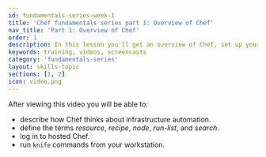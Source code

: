 ```yaml
---
id: fundamentals-series-week-1
title: 'Chef fundamentals series part 1: Overview of Chef'
nav_title: 'Part 1: Overview of Chef'
order: 1
description: In this lesson you'll get an overview of Chef, set up your  workstation, and sign up for hosted Chef.
keywords: training, videos, screencasts
category: 'fundamentals-series'
layout: skills-topic
sections: [1, 2]
icon: video.png
---
```

After viewing this video you will be able to:

- describe how Chef thinks about infrastructure automation.
- define the terms _resource_, _recipe_, _node_, _run-list_, and _search_.
- log in to hosted Chef.
- run `knife` commands from your workstation.
